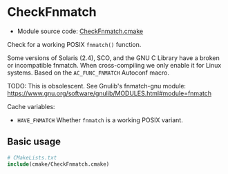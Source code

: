 <!-- This is auto-generated file. -->
# CheckFnmatch

* Module source code: [CheckFnmatch.cmake](https://github.com/petk/php-build-system/blob/master/cmake/ext/standard/cmake/CheckFnmatch.cmake)

Check for a working POSIX `fnmatch()` function.

Some versions of Solaris (2.4), SCO, and the GNU C Library have a broken or
incompatible fnmatch. When cross-compiling we only enable it for Linux systems.
Based on the `AC_FUNC_FNMATCH` Autoconf macro.

TODO: This is obsolescent. See Gnulib's fnmatch-gnu module:
https://www.gnu.org/software/gnulib/MODULES.html#module=fnmatch

Cache variables:

* `HAVE_FNMATCH`
  Whether `fnmatch` is a working POSIX variant.

## Basic usage

```cmake
# CMakeLists.txt
include(cmake/CheckFnmatch.cmake)
```
